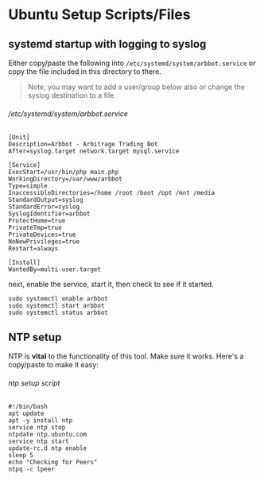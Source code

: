 # Ubuntu Setup Scripts/Files

## systemd startup with logging to syslog

Either copy/paste the following into `/etc/systemd/system/arbbot.service` or copy the file included in this directory to there.

> Note, you may want to add a user/group below also or change the syslog destination to a file.

###### /etc/systemd/system/arbbot.service

```shell
[Unit]
Description=Arbbot - Arbitrage Trading Bot
After=syslog.target network.target mysql.service

[Service]
ExecStart=/usr/bin/php main.php
WorkingDirectory=/var/www/arbbot
Type=simple
InaccessibleDirectories=/home /root /boot /opt /mnt /media
StandardOutput=syslog
StandardError=syslog
SyslogIdentifier=arbbot
ProtectHome=true
PrivateTmp=true
PrivateDevices=true
NoNewPrivileges=true
Restart=always

[Install]
WantedBy=multi-user.target
```

next, enable the service, start it, then check to see if it started.

```shell
sudo systemctl enable arbbot
sudo systemctl start arbbot
sudo systemctl status arbbot
```

## NTP setup

NTP is **vital** to the functionality of this tool. Make sure it works. Here's a copy/paste to make it easy:

###### ntp setup script
```shell
#!/bin/bash
apt update
apt -y install ntp
service ntp stop
ntpdate ntp.ubuntu.com
service ntp start
update-rc.d ntp enable
sleep 5
echo "Checking for Peers"
ntpq -c lpeer
```

